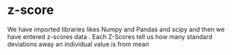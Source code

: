 # z-score
We have imported libraries likes  Numpy and Pandas and scipy and then we have entered z-scores data . Each Z-Scores tell us how many standard deviations away an individual value is from mean
